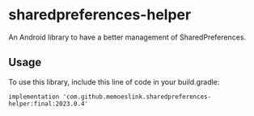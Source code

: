 # sharedpreferences-helper

An Android library to have a better management of SharedPreferences.

## Usage

To use this library, include this line of code in your build.gradle:

```
implementation 'com.github.memoeslink.sharedpreferences-helper:final:2023.0.4'
```
